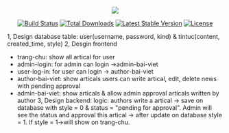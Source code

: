 <p align="center"><img src="https://laravel.com/assets/img/components/logo-laravel.svg"></p>

<p align="center">
<a href="https://travis-ci.org/laravel/framework"><img src="https://travis-ci.org/laravel/framework.svg" alt="Build Status"></a>
<a href="https://packagist.org/packages/laravel/framework"><img src="https://poser.pugx.org/laravel/framework/d/total.svg" alt="Total Downloads"></a>
<a href="https://packagist.org/packages/laravel/framework"><img src="https://poser.pugx.org/laravel/framework/v/stable.svg" alt="Latest Stable Version"></a>
<a href="https://packagist.org/packages/laravel/framework"><img src="https://poser.pugx.org/laravel/framework/license.svg" alt="License"></a>
</p>

1, Design database table: user(username, password, kind) & tintuc(content, created_time, style)
2, Desgin frontend
- trang-chu: show all artical for user
- admin-login: for admin can login ->admin-bai-viet
- user-log-in: for user can login -> author-bai-viet
- author-bai-viet: show articals users can write artical, edit, delete news with pending approval 
- admin-bai-viet: show articals & allow admin approval articals written by author
3, Design backend:
logic: authors write a artical -> save on database with style = 0 & status = "pending for approval". Admin will see the status and approval this artical -> after update on database style = 1. If style = 1->will show on trang-chu.
